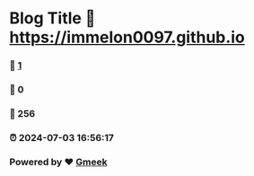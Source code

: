 # Blog Title :link: https://immelon0097.github.io 
### :page_facing_up: [1](https://immelon0097.github.io/tag.html) 
### :speech_balloon: 0 
### :hibiscus: 256 
### :alarm_clock: 2024-07-03 16:56:17 
### Powered by :heart: [Gmeek](https://github.com/Meekdai/Gmeek)
